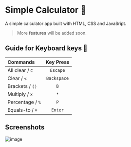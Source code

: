 # Simple Calculator 🧮
A simple calculator app built with HTML, CSS and JavaSript.
> More **features** will be added soon.
## Guide for Keyboard keys 📄 
| Commands         | Key Press   |
| :--------------- | :---------: |
| All clear / `C`  | `Escape`    |
| Clear / `<`      | `Backspace` |
| Brackets / `()`  | `B`         |
| Multiply / `x`   | `*`         |
| Percentage / `%` | `P`         |
| Equals-to / `=`  | `Enter`     |
## Screenshots
![image](https://github.com/Mayank-Sharma17/Simple-Calculator/assets/113251342/8d92abe1-96a4-45b8-813c-6e4d9277b9cf)